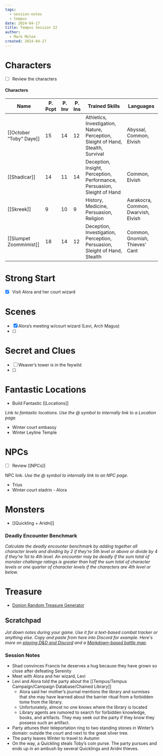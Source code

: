 ```yaml
---
tags:
  - session-notes
  - tempus
date: 2024-04-17
title: Tempus Session 22
author:
  - Mark Molea
created: 2024-04-17
---
```









# Characters

- [ ] Review the characters

#### Characters

|Name|P. Pcpt|P. Inv|P. Ins|Trained Skills|Languages|
|---|---|---|---|---|---|
|[[October “Toby” Daye]]|15|14|12|Athletics, Investigation, Nature, Perception, Sleight of Hand, Stealth, Survival|Abyssal, Common, Elvish|
|[[Shadicar]]|14|11|14|Deception, Insight, Perception, Performance, Persuasion, Sleight of Hand|Common, Elvish|
|[[Skreek]]|9|10|9|History, Medicine, Persuasion, Religion|Aarakocra, Common, Dwarvish, Elvish|
|[[Slumpet Zoommimist]]|18|14|12|Deception, Investigation, Perception, Persuasion, Sleight of Hand, Stealth|Common, Gnomish, Thieves' Cant|

  
  

# Strong Start

- [x] Visit Alora and her court wizard

# Scenes

- [x] Alora’s meeting w/court wizard (Levi, Arch Magus)
- [ ]

# Secret and Clues

- [ ] Weaver’s tower is in the feywild
- [ ]

# Fantastic Locations

- Build Fantastic [[Locations]]

_Link to fantastic locations. Use the @ symbol to internally link to a Location page._

- Winter court embassy
- Winter Leyline Temple

# NPCs

- [ ] Review [[NPCs]]

NPC link. _Use the @ symbol to internally link to an NPC page._

- Trius
- Winter court eladrin - Alora

# Monsters

- [[Quickling + Aridni]]

  

### **Deadly Encounter Benchmark**

_Calculate the deadly encounter benchmark by adding together all character levels and dividing by 2 if they're 5th level or above or divide by 4 if they're 1st to 4th level. An encounter may be deadly if the sum total of monster challenge ratings is greater than half the sum total of character levels or one quarter of character levels if the characters are 4th level or below._

# Treasure

- [Donjon Random Treasure Generator](https://donjon.bin.sh/5e/random/#type=treasure;treasure-cr=4;treasure-loot_type=treasure_hoard)

  

## Scratchpad

_Jot down notes during your game. Use it for a text-based combat tracker or anything else. Copy and paste from here into Discord for example. Here's more on [playing D&D and Discord](https://slyflourish.com/playing_dnd_over_discord.html) and a [Markdown-based battle map](https://slyflourish.com/text-based_battle_maps.html)._

### Session Notes

- Shad convinces Francis he deserves a hug because they have grown so close after defeating Serenity
- Meet with Alora and her wizard, Levi
- Levi and Alora told the party about the [[Tempus/Tempus Campaign/Campaign Database/Chained Library]]
    - Alora said her mother’s journal mentions the library and surmises that she may have learned about the barrier ritual from a forbidden tome from the library.
    - Unfortunately, almost no one knows where the library is located
    - Library agents are rumored to search for forbidden knowledge, books, and artifacts. They may seek out the party if they know they possess such an artifact.
- Party attunes their teleportation ring to two standing stones in Winter’s domain: outside the court and next to the great silver tree.
- The party leaves Winter to travel to Autumn
- On the way, a Quickling steals Toby’s coin purse. The party pursues and ends up in an ambush by several Quicklings and Aridni thieves.